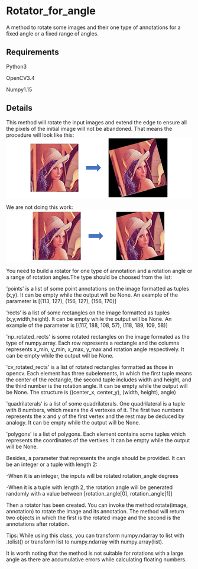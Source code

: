 # Rotator_for_angle
A method to rotate some images and their one type of annotations for a fixed angle or a fixed range of angles.

Requirements
-------
Python3

OpenCV3.4

Numpy1.15

Details
-------
This method will rotate the input images and extend the edge to ensure all the pixels of the initial image will not be abandoned.
That means the procedure will look like this:![1](https://github.com/Alpaca07/Rotator_for_angle/blob/master/examples/sketch1.png)

We are not doing this work:![2](https://github.com/Alpaca07/Rotator_for_angle/blob/master/examples/sketch2.png)

You need to build a rotator for one type of annotation and a rotation angle or a range of rotation angles.The type should be choosed from the list:

‘points’ is a list of some point annotations on the image formatted as tuples (x,y). It can be empty while the output will be None. An example of the parameter is [(113, 127), (156, 127), (156, 170)]

‘rects’ is a list of some rectangles on the image formatted as tuples (x,y,width,height). It can be empty while the output will be None. An example of the parameter is [(117, 188, 108, 57), (118, 189, 109, 58)]

'np_rotated_rects' is some rotated rectangles on the image formated as the type of numpy.array. Each row represents a rectangle and the columns represents x_min, y_min, x_max, y_max and rotation angle respectively. It can be empty while the output will be None.

'cv_rotated_rects' is a list of rotated rectangles formatted as those in opencv. Each element has three subelements, in which the first tuple means the center of the rectangle, the second tuple includes width and height, and the third number is the rotation angle. It can be empty while the output will be None. The structure is ((center_x, center_y), (width, height), angle)

'quadrilaterals' is a list of some quadrilaterals. One quadrilateral is a tuple with 8 numbers, which means the 4 vertexes of it. The first two numbers represents the x and y of the first vertex and the rest may be deduced by analogy. It can be empty while the output will be None.

'polygons' is a list of polygons. Each element contains some tuples which represents the coordinates of the vertixes. It can be empty while the output will be None.

Besides, a parameter that represents the angle should be provided. It can be an integer or a tuple with length 2:

-When it is an integer, the inputs will be rotated rotation_angle degrees

-When it is a tuple with length 2, the rotation angle will be generated randomly with a value between [rotation_angle[0], rotation_angle[1]]

Then a rotator has been created. You can invoke the method rotate(image, annotation) to rotate the image and its annotation. The method will return two objects in which the first is the rotated image and the second is the annotations after rotation.

Tips: While using this class, you can transform numpy.ndarray to list with .tolist() or transform list to numpy.ndarray with numpy.array(list).

It is worth noting that the method is not suitable for rotations with a large angle as there are accumulative errors while calculating floating numbers.
